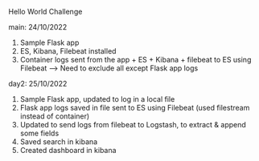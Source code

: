 Hello World Challenge

main: 24/10/2022
1. Sample Flask app
2. ES, Kibana, Filebeat installed
3. Container logs sent from the app + ES + Kibana + filebeat to ES using Filebeat --> Need to exclude all except Flask app logs

day2: 25/10/2022
1. Sample Flask app, updated to log in a local file
2. Flask app logs saved in file sent to ES using Filebeat (used filestream instead of container)
3. Updated to send logs from filebeat to Logstash, to extract & append some fields
4. Saved search in kibana
5. Created dashboard in kibana